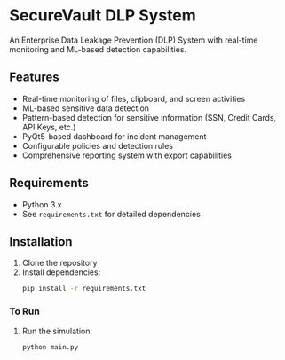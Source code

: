 # SecureVault DLP System

An Enterprise Data Leakage Prevention (DLP) System with real-time monitoring and ML-based detection capabilities.

## Features

- Real-time monitoring of files, clipboard, and screen activities
- ML-based sensitive data detection
- Pattern-based detection for sensitive information (SSN, Credit Cards, API Keys, etc.)
- PyQt5-based dashboard for incident management
- Configurable policies and detection rules
- Comprehensive reporting system with export capabilities

## Requirements

- Python 3.x
- See `requirements.txt` for detailed dependencies

## Installation

1. Clone the repository
2. Install dependencies:
   ```bash
   pip install -r requirements.txt
### To Run

1. Run the simulation:
   ```bash
   python main.py
